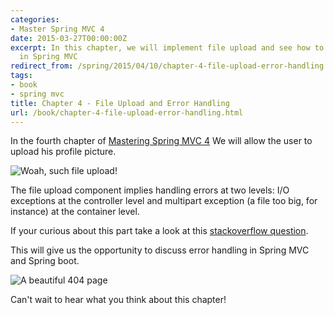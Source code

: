 ```yaml
---
categories:
- Master Spring MVC 4
date: 2015-03-27T00:00:00Z
excerpt: In this chapter, we will implement file upload and see how to handle errors
  in Spring MVC
redirect_from: /spring/2015/04/10/chapter-4-file-upload-error-handling.html
tags:
- book
- spring mvc
title: Chapter 4 - File Upload and Error Handling
url: /book/chapter-4-file-upload-error-handling.html
---
```


In the fourth chapter of [Mastering Spring MVC 4](/mastering-spring-mvc4.html)
We will allow the user to upload his profile picture.

![Woah, such file upload!](/assets/images/book/chap3-1.png "File upload")

The file upload component implies handling errors at two levels:
I/O exceptions at the controller level and multipart exception (a file too big, for instance) at the container level.

If your curious about this part take a look at this [stackoverflow question](http://stackoverflow.com/questions/29363705/handling-multipartexception-with-spring-boot-and-display-error-page).

This will give us the opportunity to discuss error handling in Spring MVC and Spring boot.

![A beautiful 404 page](/assets/images/book/chap4-3.png "Not found")

Can't wait to hear what you think about this chapter!
